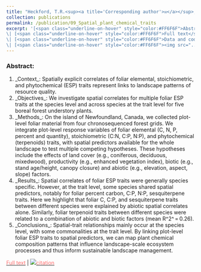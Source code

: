 ```yaml
---
title: "Heckford, T.R.<sup><a title='Corresponding author'>✉</a></sup>, Leroux, S.J., Vander Wal, E., <u>Rizzuto, M.</u>, Balluffi-Fry, J., Richmond, I.C., Wiersma, Y.F. (2021). **Spatially explicit correlates of plant functional traits inform landscape patterns of resource quality.** Landscape Ecology."
collection: publications
permalink: /publication/09_Spatial_plant_chemical_traits
excerpt: '[<span class="underline-on-hover" style="color:#FF6F6F">Abstract</span>](../publication/09_Spatial_plant_chemical_traits)
\| [<span class="underline-on-hover" style="color:#FF6F6F">Full text</span>](https://doi.org/10.1007/s10980-021-01334-3)
\| [<span class="underline-on-hover" style="color:#FF6F6F">Data and code</span>](https://doi.org/10.6084/m9.figshare.11911455)
\| [<span class="underline-on-hover" style="color:#FF6F6F"><img src="../images/bibtex.svg">citation</span>](../bibtex/09_Spatial_plant_chemical_traits.bib)'
---
```


### Abstract:

<ol>
  <li> _Context_: Spatially explicit correlates of foliar elemental, stoichiometric, and phytochemical (ESP) traits represent links to landscape patterns of resource quality.</li>
  <li> _Objectives_: We investigate spatial correlates for multiple foliar ESP traits at the species level and across species at the trait level for five boreal forest understory plants.</li>
  <li> _Methods_: On the island of Newfoundland, Canada, we collected plot-level foliar material from four chronosequenced forest grids. We integrate plot-level response variables of foliar elemental (C, N, P, percent and quantity), stoichiometric (C:N, C:P, N:P), and phytochemical (terpenoids) traits, with spatial predictors available for the whole landscape to test multiple competing hypotheses. These hypotheses include the effects of land cover (e.g., coniferous, deciduous, mixedwood), productivity (e.g., enhanced vegetation index), biotic (e.g., stand age/height, canopy closure) and abiotic (e.g., elevation, aspect, slope) factors.</li>
  <li> _Results_: Spatial correlates of foliar ESP traits were generally species specific. However, at the trait level, some species shared spatial predictors, notably for foliar percent carbon, C:P, N:P, sesquiterpene traits. Here we highlight that foliar C, C:P, and sesquiterpene traits between different species were explained by abiotic spatial correlates alone. Similarly, foliar terpenoid traits between different species were related to a combination of abiotic and biotic factors (mean R^2^ = 0.26).</li>
  <li> _Conclusions_: Spatial-trait relationships mainly occur at the species level, with some commonalities at the trait level. By linking plot-level foliar ESP traits to spatial predictors, we can map plant chemical composition patterns that influence landscape-scale ecosystem processes and thus inform sustainable landscape management.</li>
</ol>


[<span class="underline-on-hover" style="color:#FF6F6F">Full text</span>](https://doi.org/10.1007/s10980-021-01334-3)
\| [<span class="underline-on-hover" style="color:#FF6F6F"><img src="../images/bibtex.svg">citation</span>](../bibtex/09_Spatial_plant_chemical_traits.bib)
